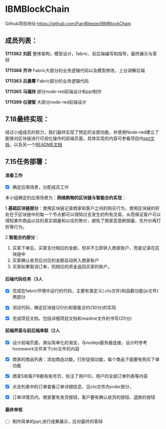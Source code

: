 # IBMBlockChain

Github项目地址:https://github.com/FainBleeze/IBMBlockChain



## 成员列表：

**1711362** **刘莊**  整体架构，模型设计，fabric、前后端编写和指导，最终展示与答辩

**1711368**  **齐冲** Fabric大部分的业务逻辑代码以及模型修改，上台讲解后端

**1711363** **吕晨霄** Fabric部分的业务逻辑代码

**1711365** **马福持** 部分node-red前端设计和ppt制作

**1711399** **仪德智** 大部分node-red前端设计



## 7.18最终实现：

经过小组成员的努力，我们最终实现了预定的全部功能，并使用Node-red建立了能够对区块链进行可视化操作的前端页面，具体实现的内容可参看项目内[ppt文档](./IBM区块链PPT.pptx)，以及另一个[README文档](./homework/README.md)



## 7.15任务部署：

#### 准备工作

- [x] 确定应用场景，分配成员工作

本小组确定的应用场景为：**网络购物的区块链与智能合约实现**：

1.**基础区块链部分**：使用区块链记录商家和客户之间的购买行为，使用区块链的好处在于区块链中的每一个节点都可以得知过去发生的所有交易，从而保证客户可以得知某件商品以往的真实销量和以往的售价，避免了商家恶意刷销量、先升价再打折等行为。

2.**智能合约部分**：

1. 买家下单后，买家支付相应的金额，但并不立即转入商家账户，而是记录在区块链中
2. 买家确认收货后对应的金额自动转入商家账户
3. 买家如果取消订单，则相应的资金返回买家的账户。



#### 后端代码任务（3人

- [x] 完成在fabric环境中运行的代码，主要有类定义(.cto文件)和函数功能(js文件)两部分
- [x] 测试代码，确定区块链(20分)和智能合约(30分)的实现
- [x] 完成项目文档，包括详细项目文档和readme文件的书写(20分)



#### 前端界面与前后端串联（2人

- [x] 设计前端页面，类似简单化的淘宝，与nodejs服务器连接，设计时参考homework文件夹下cto文件的内容
- [x] 商家的商品列表：添加商品功能，打折促销功能，每个商品下面要有购买下单功能
- [x] 商家S和客户B都有账号页，标注了用户ID，用户的全部订单列表等内容
- [x] 点击列表中的订单查看订单详细信息，见cto文件内order部分，
- [x] 订单详情页内，商家要有发货按钮，客户要有确认收货的按钮、退款的按钮



#### 最终审核

- [ ] 制作简单的ppt,进行成果展示，应对最终的答辩








